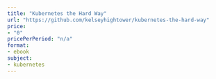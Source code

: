 ```yaml
---
title: "Kubernetes the Hard Way"
url: "https://github.com/kelseyhightower/kubernetes-the-hard-way"
price: 
- "0"
pricePerPeriod: "n/a"
format: 
- ebook
subject: 
- kubernetes
---
```

